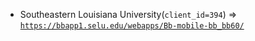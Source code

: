  - Southeastern Louisiana University(`client_id=394`) => [`https://bbapp1.selu.edu/webapps/Bb-mobile-bb_bb60/`](https://bbapp1.selu.edu/webapps/Bb-mobile-bb_bb60/)
